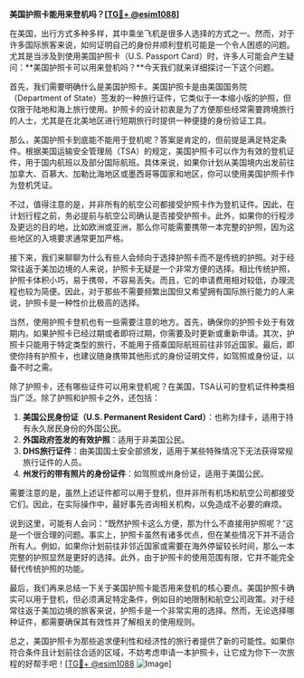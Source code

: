 **美国护照卡能用来登机吗？[[TG💪+ @esim1088](https://t.me/s/esim1088)]**

在美国，出行方式多种多样，其中乘坐飞机是很多人选择的方式之一。然而，对于许多国际旅客来说，如何证明自己的身份并顺利登机可能是一个令人困惑的问题。尤其是当涉及到使用美国护照卡（U.S. Passport Card）时，许多人可能会产生疑问：**美国护照卡可以用来登机吗？**今天我们就来详细探讨一下这个问题。

首先，我们需要明确什么是美国护照卡。美国护照卡是由美国国务院（Department of State）签发的一种旅行证件，它类似于一本缩小版的护照，但仅限于陆地和海上旅行使用。护照卡的设计初衷是为了方便那些经常需要跨境旅行的人士，尤其是在北美地区进行短期旅行时提供一种便捷的身份验证工具。

那么，美国护照卡到底能不能用于登机呢？答案是肯定的，但前提是满足特定条件。根据美国运输安全管理局（TSA）的规定，美国护照卡可以作为有效的登机证件，用于国内航班以及部分国际航班。具体来说，如果你计划从美国境内出发前往加拿大、百慕大、加勒比海地区或墨西哥等国家和地区，你可以使用美国护照卡作为登机凭证。

不过，值得注意的是，并非所有的航空公司都接受护照卡作为登机证件。因此，在计划行程之前，务必提前与航空公司确认是否接受护照卡。此外，如果你的行程涉及更远的目的地，比如欧洲或亚洲，那么你可能需要携带一本完整的护照，因为这些地区的入境要求通常更加严格。

接下来，我们来聊聊为什么有些人会倾向于选择护照卡而不是传统的护照。对于经常往返于美加边境的人来说，护照卡无疑是一个非常方便的选择。相比传统护照，护照卡体积小巧，易于携带，不容易丢失。而且，它的申请费用相对较低，办理流程也较为简便。因此，对于那些不需要频繁出国但又希望拥有国际旅行能力的人来说，护照卡是一种性价比极高的选择。

当然，使用护照卡登机也有一些需要注意的地方。首先，确保你的护照卡处于有效期内。如果护照卡已经过期或者即将过期，你需要及时更新或重新申请。其次，护照卡只能用于特定类型的旅行，不能用于搭乘国际航班前往非邻近国家。最后，即使你持有护照卡，也建议随身携带其他形式的身份证明文件，如驾照或身份证，以备不时之需。

除了护照卡，还有哪些证件可以用来登机呢？在美国，TSA认可的登机证件种类相当广泛。除了护照和护照卡之外，还包括：

1. **美国公民身份证（U.S. Permanent Resident Card）**：也称为绿卡，适用于持有永久居民身份的外国公民。
2. **外国政府签发的有效护照**：适用于非美国公民。
3. **DHS旅行证件**：由美国国土安全部颁发，适用于某些特殊情况下无法获得常规旅行证件的人员。
4. **州发行的带有照片的身份证件**：如驾照或州身份证，适用于美国公民。

需要注意的是，虽然上述证件都可以用于登机，但并非所有机场和航空公司都接受它们。因此，在实际操作中，最好事先咨询相关机构，以免造成不必要的麻烦。

说到这里，可能有人会问：“既然护照卡这么方便，那为什么不直接用护照呢？”这是一个很合理的问题。事实上，护照卡虽然有诸多优点，但在某些情况下并不适合所有人。例如，如果你计划前往非邻近国家或需要在海外停留较长时间，那么一本完整的护照显然是更好的选择。此外，由于护照卡的使用范围有限，它并不能完全替代传统护照的功能。

最后，我们再来总结一下关于美国护照卡能否用来登机的核心要点。美国护照卡确实可以用于登机，但必须满足特定条件，例如目的地限制和航空公司政策。对于经常往返于美加边境的旅客来说，护照卡是一个非常实用的选择。然而，无论选择哪种证件，都需要确保其有效性并了解相关的使用规则。

总之，美国护照卡为那些追求便利性和经济性的旅行者提供了新的可能性。如果你符合条件且计划前往合适的区域，不妨考虑申请一本护照卡，让它成为你下一次旅程的好帮手吧！[[TG💪+ @esim1088](https://t.me/s/esim1088) ![Image](https://i.postimg.cc/4NQfJmqS/Snipaste-2025-05-13-00-14-12.png)]